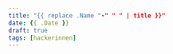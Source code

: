 ```yaml
---
title: "{{ replace .Name "-" " " | title }}"
date: {{ .Date }}
draft: true
tags: [hackerinnen]
---
```


